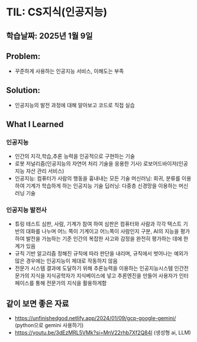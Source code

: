 # TIL: CS지식(인공지능)
## 학습날짜: 2025년 1월 9일

## Problem:
- 꾸준하게 사용하는 인공지능 서비스, 이해도는 부족

## Solution:
- 인공지능의 발전 과정에 대해 알아보고 코드로 직접 실습

## What I Learned


### 인공지능 
- 인간의 지각,학습,추론 능력을 인공적으로 구현하는 기술
- 로봇 저널리즘(인공지능의 자연어 처리 기술을 응용한 기사)
  로보어드바이저(인공지능 자산 관리 서비스)
- 인공지능: 컴퓨터가 사람의 행동을 흉내내는 모든 기술
  머신러닝: 회귀, 분류를 이용하여 기계가 학습하게 하는 인공지능 기술
  딥러닝: 다중층 신경망을 이용하는 머신러닝 기술

### 인공지능 발전사
- 튜링 테스트
  심판, 사람, 기계가 참여 하여 심판은 컴퓨터와 사람과 각각 텍스트 기반의 대화를 나누며 어느 쪽이 기계이고 어느쪽이 사람인지 구분, AI의 지능을 평가하여 발전을 가늠하는 기준
  인간의 복잡한 사고와 감정을 완전히 평가하는 데에 한계가 있음
- 규칙 기반 알고리즘
  정해진 규칙에 따라 판단을 내리며, 규칙에서 벗어나는 예외가 많은 경우에는 인공지능이 제대로 작동하지 않음
- 전문가 시스템
  결과에 도달하기 위해 추론능력을 이용하는 인공지능시스템
  인간전문가의 지식을 지식공학자가 지식베이스에 넣고 추론엔진을 만들어 사용자가 인터페이스를 통해 전문가의 지식을 활용하게함

## 같이 보면 좋은 자료
- https://unfinishedgod.netlify.app/2024/01/09/gcp-google-gemini/ (python으로 gemini 사용하기)
- https://youtu.be/3dEzMRL5VMk?si=MnV22rhb7Xf2Q84l (생성형 ai, LLM)
